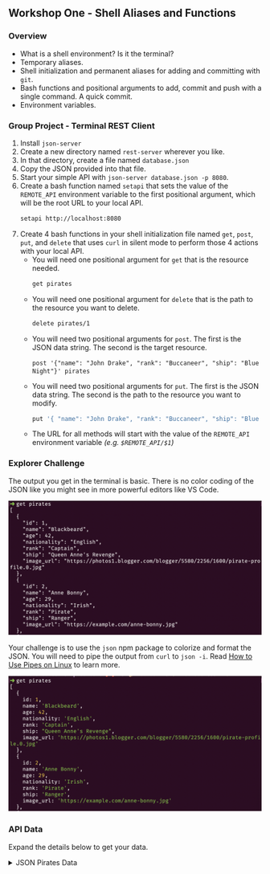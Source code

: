 ## Workshop One - Shell Aliases and Functions

### Overview

* What is a shell environment? Is it the terminal?
* Temporary aliases.
* Shell initialization and permanent aliases for adding and committing with `git`.
* Bash functions and positional arguments to add, commit and push with a single command. A quick commit.
* Environment variables.

### Group Project - Terminal REST Client

1. Install `json-server`
2. Create a new directory named `rest-server` wherever you like.
3. In that directory, create a file named `database.json`
4. Copy the JSON provided into that file.
5. Start your simple API with `json-server database.json -p 8080`.
6. Create a bash function named `setapi` that sets the value of the `REMOTE_API` environment variable to the first positional argument, which will be the root URL to your local API.
	```sh
	setapi http://localhost:8080
	```
7. Create 4 bash functions in your shell initialization file named `get`, `post`, `put`, and `delete` that uses `curl` in silent mode to perform those 4 actions with your local API.
	* You will need one positional argument for `get` that is the resource needed.
		```sh
		get pirates
		```
	* You will need one positional argument for `delete` that is the path to the resource you want to delete.
		```sh
		delete pirates/1
		```
	* You will need two positional arguments for `post`. The first is the JSON data string. The second is the target resource.
		```
		post '{"name": "John Drake", "rank": "Buccaneer", "ship": "Blue Night"}' pirates
		```
	* You will need two positional arguments for `put`. The first is the JSON data string. The second is the path to the resource you want to modify.
		```sh
		put '{ "name": "John Drake", "rank": "Buccaneer", "ship": "Blue Midnight" }' pirates/51
		```
	* The URL for all methods will start with the value of the `REMOTE_API` environment variable _(e.g. `$REMOTE_API/$1`)_

### Explorer Challenge

The output you get in the terminal is basic. There is no color coding of the JSON like you might see in more powerful editors like VS Code.

![](./images/bare-json.png)

Your challenge is to use the `json` npm package to colorize and format the JSON. You will need to pipe the output from `curl` to `json -i`. Read [How to Use Pipes on Linux](https://www.howtogeek.com/438882/how-to-use-pipes-on-linux/) to learn more.

![](images/colorized-json.png)

### API Data

Expand the details below to get your data.

<details>
<summary>JSON Pirates Data</summary>

```json
{
  "pirates": [
    {
      "id": 1,
      "name": "Blackbeard",
      "rank": "Captain",
      "ship": "Queen Anne's Revenge",
    },
    {
      "id": 2,
      "name": "Anne Bonny",
      "rank": "Pirate",
      "ship": "Ranger",
    },
    {
      "id": 3,
      "name": "Calico Jack",
      "rank": "Captain",
      "ship": "The Revenge",
    },
    {
      "id": 4,
      "name": "Captain Kidd",
      "rank": "Captain",
      "ship": "Adventure Galley",
    },
    {
      "id": 5,
      "name": "Charles Vane",
      "rank": "Captain",
      "ship": "Ranger",
    },
    {
      "id": 6,
      "name": "Edward England",
      "rank": "Captain",
      "ship": "Pearl",
    },
    {
      "id": 7,
      "name": "Edward Teach",
      "rank": "Captain",
      "ship": "Queen Anne's Revenge",
    },
    {
      "id": 8,
      "name": "Henry Avery",
      "rank": "Captain",
      "ship": "Fancy",
    },
    {
      "id": 9,
      "name": "Henry Morgan",
      "rank": "Captain",
      "ship": "Satisfaction",
    },
    {
      "id": 10,
      "name": "Jack Rackham",
      "rank": "Captain",
      "ship": "The Revenge",
    },
    {
      "id": 50,
      "name": "Mary Read",
      "rank": "Pirate",
      "ship": "Ranger",
    }
  ],
  "stories": [
    {
      "id": 2,
      "pirateId": 8,
      "title": "The Ghost Ship",
      "content": "The crew of the merchant ship Mary Celeste were found mysteriously missing, leaving the ship and its valuable cargo untouched. It's been said that the ship still sails the seas, haunting those who cross its path.",
      "date": "1718-09-01"
    },
    {
      "id": 3,
      "pirateId": 3,
      "title": "The Kraken",
      "content": "The Kraken, a massive sea monster, has been the subject of many pirate tales. Its tentacles can stretch for miles and it can easily capsize even the largest ships. Many pirates have met their end at the hands of this fearsome creature.",
      "date": "1718-11-22"
    },
    {
      "id": 149,
      "pirateId": 50,
      "title": "The Curse of the Flying Dutchman",
      "content": "Legend had it that the Flying Dutchman was cursed to sail the seas forever, its crew doomed to an eternal existence as undead pirates. But when a group of adventurers stumbled upon the ship one stormy night, they found that the curse was all too real. Now they must find a way to break the curse before it's too late.",
      "date": "1722-10-15"
    },
    {
      "id": 56,
      "title": "The Battle of Blackbeard's Bay",
      "content": "It was a fierce battle that raged on for hours. The sound of cannons and the clash of swords echoed across the bay. The pirates fought with all their might, determined to come out on top. In the end, it was Blackbeard's crew that emerged victorious, with a chest full of treasure to show for it.",
      "pirateId": 2,
      "date": "1718-09-01"
    },
    {
      "id": 57,
      "title": "The Curse of the Kraken",
      "content": "Legend had it that the Kraken would rise from the depths of the ocean to claim any ship that sailed too close to its lair. The crew of the Black Pearl had heard the tales, but they didn't believe them. That was until they saw the monstrous creature rise from the waves, its tentacles reaching out to grab them. They fought with all their might, but in the end, only a few managed to escape with their lives.",
      "pirateId": 5,
      "date": "1718-09-01"
    },
    {
      "id": 58,
      "title": "The Treasure of Captain Kidd",
      "content": "Captain Kidd had buried his treasure on a deserted island, but he had left behind a map that would lead to its location. Many pirates had tried to find the treasure, but none had succeeded. That was until Captain Jack Sparrow got his hands on the map. He and his crew set sail for the island, and after days of searching, they finally found the treasure. It was more gold than they could ever have imagined.",
      "pirateId": 3,
      "date": "1725-05-30"
    },
    {
      "id": 59,
      "title": "The Betrayal of Black Bart",
      "content": "Black Bart was known as one of the fiercest pirates on the high seas. His crew was loyal to him, and they would follow him to the ends of the earth. Or so he thought. One night, while they were anchored off the coast of Jamaica, his first mate led a mutiny against him. Bart fought bravely, but in the end, he was overpowered. He was left marooned on a deserted island, while his crew sailed off with all his treasure.",
      "pirateId": 4,
      "date": "1722-06-22"
    },
    {
      "id": 60,
      "title": "The Revenge of Calico Jack",
      "content": "Calico Jack had been captured by the British Navy and sentenced to hang. But he managed to escape and vowed revenge against the captain who had betrayed him. He spent months planning his revenge, gathering a crew of loyal men and plotting his attack. Finally, the day arrived, and he and his crew stormed the captain's ship. They fought fiercely, but in the end, it was Calico Jack who emerged victorious. He sailed off into the sunset, a hero to his crew and a thorn in the side of the British Navy.",
      "pirateId": 9,
      "date": "1742-08-15"
    }
  ]
}
```
</details>


